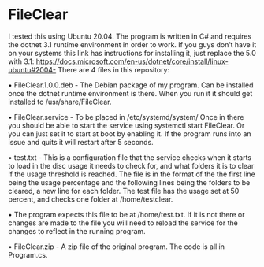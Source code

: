 # FileClear
I tested this using Ubuntu 20.04.
The program is written in C# and requires the dotnet 3.1 runtime environment in order to work. If you guys don’t have it on your systems this link has instructions for installing it, just replace the 5.0 with 3.1:
https://docs.microsoft.com/en-us/dotnet/core/install/linux-ubuntu#2004-
There are 4 files in this repository:

• FileClear.1.0.0.deb - The Debian package of my program. Can be installed once the dotnet
runtime environment is there. When you run it it should get installed to /usr/share/FileClear.

• FileClear.service - To be placed in /etc/systemd/system/ Once in there you should be able to
start the service using systemctl start FileClear. Or you can just set it to start at boot by enabling
it. If the program runs into an issue and quits it will restart after 5 seconds.

• test.txt - This is a configuration file that the service checks when it starts to load in the disc
usage it needs to check for, and what folders it is to clear if the usage threshold is reached. The file is in the format of the the first line being the usage percentage and the following lines being the folders to be cleared, a new line for each folder. The test file has the usage set at 50 percent, and checks one folder at /home/testclear.

• The program expects this file to be at /home/test.txt. If it is not there or changes are made to the file you will need to reload the service for the changes to reflect in the running program.

• FileClear.zip - A zip file of the original program. The code is all in Program.cs.
